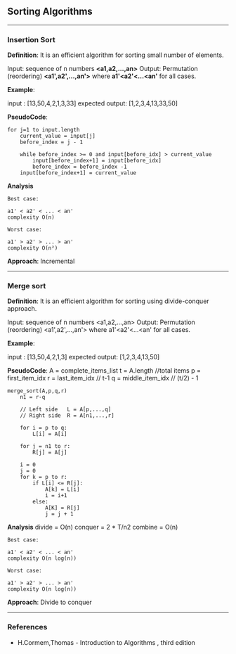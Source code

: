 
## Sorting Algorithms

<hr>

### Insertion Sort

**Definition**: It is an efficient algorithm for sorting small number of elements.

Input:  sequence of n numbers **<a1,a2,...,an>**
Output: Permutation (reordering) **<a1',a2',...,an'>** where  **a1'<a2'<...<an'** for all cases.

**Example**:

input : [13,50,4,2,1,3,33]
expected output: [1,2,3,4,13,33,50]

**PseudoCode**:

    for j=1 to input.length
        current_value = input[j]
        before_index = j - 1
        
        while before_index >= 0 and input[before_idx] > current_value
            input[before_index+1] = input[before_idx]
            before_index = before_index -1
        input[before_index+1] = current_value


**Analysis**

    Best case:

    a1' < a2' < ... < an' 
    complexity O(n)

    Worst case:

    a1' > a2' > ... > an'
    complexity O(n²)

**Approach**: Incremental

<hr>

### Merge sort

**Definition**: It is an efficient algorithm for sorting using divide-conquer approach.

Input:  sequence of n numbers <a1,a2,...,an>
Output: Permutation (reordering) <a1',a2',...,an'> where  a1'<a2'<...<an' for all cases.

**Example**:

input : [13,50,4,2,1,3]
expected output: [1,2,3,4,13,50]

**PseudoCode**:
    A = complete_items_list
    t = A.length //total items
    p = first_item_idx
    r = last_item_idx // t-1 
    q = middle_item_idx //  (t/2) - 1

    merge_sort(A,p,q,r)
        n1 = r-q

        // Left side   L = A[p,...,q] 
        // Right side  R = A[n1,...,r] 

        for i = p to q:
            L[i] = A[i]

        for j = n1 to r:
            R[j] = A[j]

        i = 0
        j = 0
        for k = p to r:
            if L[i] <= R[j]:
                A[k] = L[i]
                i = i+1
            else:
                A[K] = R[j]
                j = j + 1


**Analysis**
    divide = O(n)
    conquer = 2 * T/n2
    combine =  O(n)

    Best case:

    a1' < a2' < ... < an' 
    complexity O(n log(n))

    Worst case:

    a1' > a2' > ... > an'
    complexity O(n log(n))

**Approach**: Divide to conquer


<hr>

### References

- H.Cormem,Thomas - Introduction to Algorithms , third edition